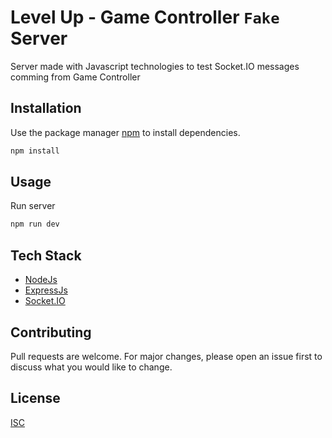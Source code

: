# Level Up - Game Controller `Fake` Server

Server made with Javascript technologies to test Socket.IO messages comming from Game Controller

## Installation

Use the package manager [npm](https://www.npmjs.com/get-npm) to install dependencies.

```bash
npm install
```

## Usage

Run server

```bash
npm run dev
```

## Tech Stack
- [NodeJs](https://nodejs.org/es/)
- [ExpressJs](https://expressjs.com/)
- [Socket.IO](https://socket.io/)

## Contributing
Pull requests are welcome. For major changes, please open an issue first to discuss what you would like to change.

## License
[ISC](https://opensource.org/licenses/ISC)